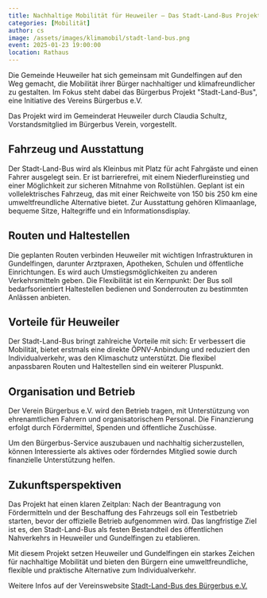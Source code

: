 ```yaml
---
title: Nachhaltige Mobilität für Heuweiler – Das Stadt-Land-Bus Projekt
categories: [Mobilität]
author: cs
image: /assets/images/klimamobil/stadt-land-bus.png
event: 2025-01-23 19:00:00
location: Rathaus
---
```


Die Gemeinde Heuweiler hat sich gemeinsam mit Gundelfingen auf den Weg gemacht, die Mobilität ihrer Bürger nachhaltiger und klimafreundlicher zu gestalten. Im Fokus steht dabei das Bürgerbus Projekt "Stadt-Land-Bus", eine Initiative des Vereins Bürgerbus e.V.

Das Projekt wird im Gemeinderat Heuweiler durch Claudia Schultz, Vorstandsmitglied im Bürgerbus Verein, vorgestellt.

## Fahrzeug und Ausstattung

Der Stadt-Land-Bus wird als Kleinbus mit Platz für acht Fahrgäste und einen Fahrer ausgelegt sein. Er ist barrierefrei, mit einem Niederflureinstieg und einer Möglichkeit zur sicheren Mitnahme von Rollstühlen. Geplant ist ein vollelektrisches Fahrzeug, das mit einer Reichweite von 150 bis 250 km eine umweltfreundliche Alternative bietet. Zur Ausstattung gehören Klimaanlage, bequeme Sitze, Haltegriffe und ein Informationsdisplay.

## Routen und Haltestellen

Die geplanten Routen verbinden Heuweiler mit wichtigen Infrastrukturen in Gundelfingen, darunter Arztpraxen, Apotheken, Schulen und öffentliche Einrichtungen. Es wird auch Umstiegsmöglichkeiten zu anderen Verkehrsmitteln geben. Die Flexibilität ist ein Kernpunkt: Der Bus soll bedarfsorientiert Haltestellen bedienen und Sonderrouten zu bestimmten Anlässen anbieten.

## Vorteile für Heuweiler

Der Stadt-Land-Bus bringt zahlreiche Vorteile mit sich: Er verbessert die Mobilität, bietet erstmals eine direkte ÖPNV-Anbindung und reduziert den Individualverkehr, was den Klimaschutz unterstützt. Die flexibel anpassbaren Routen und Haltestellen sind ein weiterer Pluspunkt.

## Organisation und Betrieb

Der Verein Bürgerbus e.V. wird den Betrieb tragen, mit Unterstützung von ehrenamtlichen Fahrern und organisatorischem Personal. Die Finanzierung erfolgt durch Fördermittel, Spenden und öffentliche Zuschüsse.

Um den Bürgerbus-Service auszubauen und nachhaltig sicherzustellen, können Interessierte als aktives oder förderndes Mitglied sowie durch finanzielle Unterstützung helfen.

## Zukunftsperspektiven

Das Projekt hat einen klaren Zeitplan: Nach der Beantragung von Fördermitteln und der Beschaffung des Fahrzeugs soll ein Testbetrieb starten, bevor der offizielle Betrieb aufgenommen wird. Das langfristige Ziel ist es, den Stadt-Land-Bus als festen Bestandteil des öffentlichen Nahverkehrs in Heuweiler und Gundelfingen zu etablieren.

Mit diesem Projekt setzen Heuweiler und Gundelfingen ein starkes Zeichen für nachhaltige Mobilität und bieten den Bürgern eine umweltfreundliche, flexible und praktische Alternative zum Individualverkehr.

Weitere Infos auf der Vereinswebsite [Stadt-Land-Bus des Bürgerbus e.V.](https://stadtland-bus.de/)

